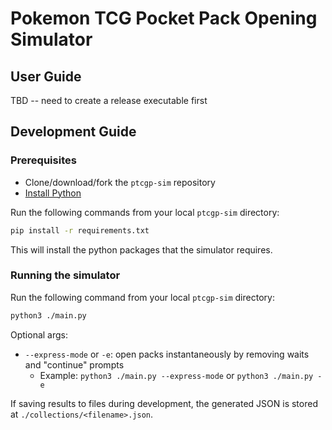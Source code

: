 # Pokemon TCG Pocket Pack Opening Simulator

## User Guide

TBD -- need to create a release executable first

## Development Guide

### Prerequisites

- Clone/download/fork the `ptcgp-sim` repository
- [Install Python](https://wiki.python.org/moin/BeginnersGuide/Download)

Run the following commands from your local `ptcgp-sim` directory:

```bash
pip install -r requirements.txt
```

This will install the python packages that the simulator requires.

### Running the simulator

Run the following command from your local `ptcgp-sim` directory:

```bash
python3 ./main.py
```

Optional args:

- `--express-mode` or `-e`: open packs instantaneously by removing waits and "continue" prompts
  - Example: `python3 ./main.py --express-mode` or `python3 ./main.py -e`

If saving results to files during development, the generated JSON is stored at `./collections/<filename>.json`.
